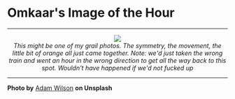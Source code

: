 # Omkaar's Image of the Hour

---

<div align="center">

<a href="https://unsplash.com/photos/two-men-watch-a-speeding-train-arrive-at-station-vgbivC2NbjU">
  <img src="https://images.unsplash.com/photo-1753517019710-50230ab57f45?crop=entropy&cs=tinysrgb&fit=max&fm=jpg&ixid=M3w3NjA2Nzh8MHwxfHJhbmRvbXx8fHx8fHx8fDE3NTQyNTQ4MDB8&ixlib=rb-4.1.0&q=80&w=1080" style="max-width:100%; height:auto;">
</a>

<br>
<i>This might be one of my grail photos. The symmetry, the movement, the little bit of orange all just came together. Note: we'd just taken the wrong train and went an hour in the wrong direction to get all the way back to this spot. Wouldn't have happened if we'd not fucked up</i>

</div>

---

**Photo by** [Adam Wilson](https://unsplash.com/@fourcolourblack) **on Unsplash**
